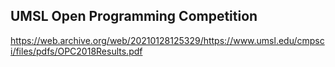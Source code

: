 ## UMSL Open Programming Competition

https://web.archive.org/web/20210128125329/https://www.umsl.edu/cmpsci/files/pdfs/OPC2018Results.pdf
